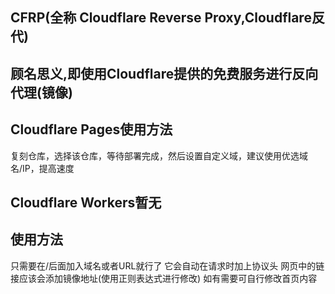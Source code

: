 ## CFRP(全称 Cloudflare Reverse Proxy,Cloudflare反代)
## 顾名思义,即使用Cloudflare提供的免费服务进行反向代理(镜像)
## Cloudflare Pages使用方法
复刻仓库，选择该仓库，等待部署完成，然后设置自定义域，建议使用优选域名/IP，提高速度
## Cloudflare Workers暂无
## 使用方法
只需要在/后面加入域名或者URL就行了
它会自动在请求时加上协议头
网页中的链接应该会添加镜像地址(使用正则表达式进行修改)
如有需要可自行修改首页内容
